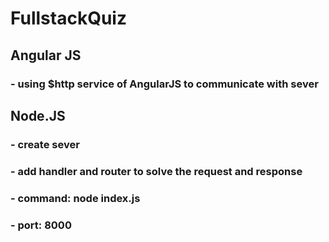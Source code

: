 # FullstackQuiz  

## Angular JS 
### - using $http service of AngularJS to communicate with sever

## Node.JS
### - create sever
### - add handler and router to solve the request and response
### - command: node index.js 
### - port: 8000
